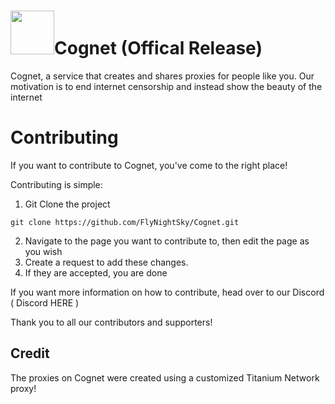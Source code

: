  
# <img src="https://cognet.vercel.app/logo.png" width="70" />Cognet (Offical Release)
Cognet, a service that creates and shares proxies for people like you. Our motivation is to end internet censorship and instead show the beauty of the internet

# Contributing
If you want to contribute to Cognet, you've come to the right place!

Contributing is simple:

1. Git Clone the project
```
git clone https://github.com/FlyNightSky/Cognet.git
```
2. Navigate to the page you want to contribute to, then edit the page as you wish
3. Create a request to add these changes.
4. If they are accepted, you are done

If you want more information on how to contribute, head over to our Discord ( Discord HERE )

Thank you to all our contributors and supporters!



## Credit

The proxies on Cognet were created using a customized Titanium Network proxy!



